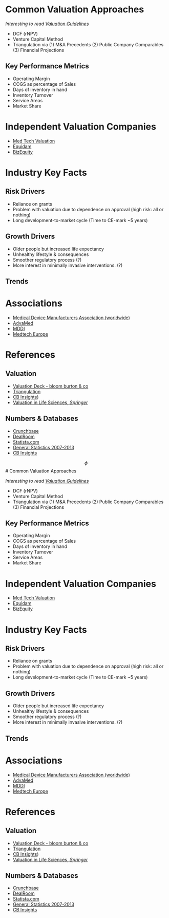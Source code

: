 # Common Valuation Approaches

*Interesting to read [Valuation Guidelines](http://www.privateequityvaluation.com/valuation-guidelines/4588034291)*


- DCF (rNPV)
- Venture Capital Method
- Triangulation via (1) M&A Precedents (2) Public Company Comparables (3) Financial Projections

## Key Performance Metrics 
- Operating Margin 
- COGS as percentage of Sales 
- Days of inventory in hand 
- Inventory Turnover 
- Service Areas 
- Market Share  

# Independent Valuation Companies
- [Med Tech Valuation](https://www.medtechvaluation.com/)
- [Equidam](https://equidam.com)
- [BizEquity](https://bizquity.com)

# Industry Key Facts

## Risk Drivers
- Reliance on grants
- Problem with valuation due to dependence on approval (high risk: all or nothing)
- Long development-to-market cycle (Time to CE-mark ~5 years)

## Growth Drivers
- Older people but increased life expectancy
- Unhealthy lifestyle & consequences
- Smoother regulatory process (?)
- More interest in minimally invasive interventions. (?)

## Trends


# Associations
- [Medical Device Manufacturers Association (worldwide)](https://medicaldevices.org)
- [AdvaMed](https://advamed.org)
- [MDDI](https://mddionline.org)
- [Medtech Europe](https://medtecheurope.org)

# References

## Valuation
- [Valuation Deck - bloom burton & co](https://1drv.ms/b/s!AgqBbDCPmqUui_oTKk5_SwM2Yot9zA)
- [Triangulation](https://www.locustwalk.com/triangulation-the-key-to-valuing-early-stage-medical-technology-companies/)
- [CB Insights](https://www.cbinsights.com/research/medical-device-exits-2016/))
- [Valuation in Life Sciences, *Springer*](https://drive.google.com/open?id=10V8N3vknViKQs8_bmtBDjUQ0qrpXk3zB)


## Numbers & Databases
- [Crunchbase](https://crunchbase.com)
- [DealRoom](https://dealroom.co)
- [Statista.com](https://statista.com/topics/1702/medical-technology-industry)
- [General Statistics 2007-2013](https://www.saul.com/sites/default/files/sites/default/files/documents/MedDevice031314_speakerbio.PDF)
- [CB Insights](https://www.cbinsights.com/research/medical-device-exits-2016/)


$$ \phi $$# Common Valuation Approaches

*Interesting to read [Valuation Guidelines](http://www.privateequityvaluation.com/valuation-guidelines/4588034291)*


- DCF (rNPV)
- Venture Capital Method
- Triangulation via (1) M&A Precedents (2) Public Company Comparables (3) Financial Projections

## Key Performance Metrics 
- Operating Margin 
- COGS as percentage of Sales 
- Days of inventory in hand 
- Inventory Turnover 
- Service Areas 
- Market Share  

# Independent Valuation Companies
- [Med Tech Valuation](https://www.medtechvaluation.com/)
- [Equidam](https://equidam.com)
- [BizEquity](https://bizquity.com)

# Industry Key Facts

## Risk Drivers
- Reliance on grants
- Problem with valuation due to dependence on approval (high risk: all or nothing)
- Long development-to-market cycle (Time to CE-mark ~5 years)

## Growth Drivers
- Older people but increased life expectancy
- Unhealthy lifestyle & consequences
- Smoother regulatory process (?)
- More interest in minimally invasive interventions. (?)

## Trends


# Associations
- [Medical Device Manufacturers Association (worldwide)](https://medicaldevices.org)
- [AdvaMed](https://advamed.org)
- [MDDI](https://mddionline.org)
- [Medtech Europe](https://medtecheurope.org)

# References

## Valuation
- [Valuation Deck - bloom burton & co](https://1drv.ms/b/s!AgqBbDCPmqUui_oTKk5_SwM2Yot9zA)
- [Triangulation](https://www.locustwalk.com/triangulation-the-key-to-valuing-early-stage-medical-technology-companies/)
- [CB Insights](https://www.cbinsights.com/research/medical-device-exits-2016/))
- [Valuation in Life Sciences, *Springer*](https://drive.google.com/open?id=10V8N3vknViKQs8_bmtBDjUQ0qrpXk3zB)


## Numbers & Databases
- [Crunchbase](https://crunchbase.com)
- [DealRoom](https://dealroom.co)
- [Statista.com](https://statista.com/topics/1702/medical-technology-industry)
- [General Statistics 2007-2013](https://www.saul.com/sites/default/files/sites/default/files/documents/MedDevice031314_speakerbio.PDF)
- [CB Insights](https://www.cbinsights.com/research/medical-device-exits-2016/)
